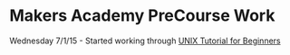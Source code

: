 # Makers Academy PreCourse Work

Wednesday 7/1/15
	- Started working through [UNIX Tutorial for Beginners](http://www.ee.surrey.ac.uk/Teaching/Unix/)